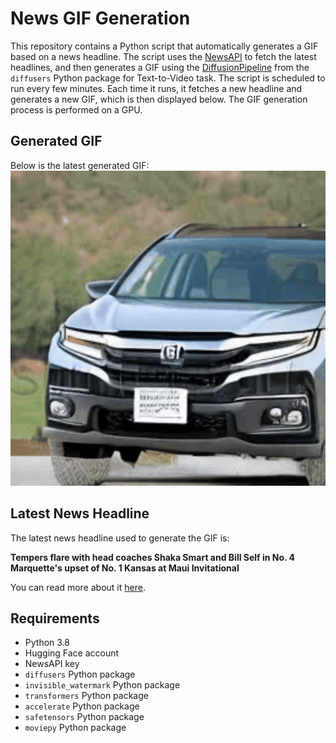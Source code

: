 # News GIF Generation
This repository contains a Python script that automatically generates a GIF based on a news headline. The script uses the [NewsAPI](https://newsapi.org/) to fetch the latest headlines, and then generates a GIF using the [DiffusionPipeline](https://github.com/huggingface/diffusers) from the `diffusers` Python package for Text-to-Video task.
The script is scheduled to run every few minutes. Each time it runs, it fetches a new headline and generates a new GIF, which is then displayed below. The GIF generation process is performed on a GPU.

## Generated GIF
Below is the latest generated GIF:
![Generated GIF](output.gif?raw=true&v=1700743805)

## Latest News Headline
The latest news headline used to generate the GIF is:

**Tempers flare with head coaches Shaka Smart and Bill Self in No. 4 Marquette's upset of No. 1 Kansas at Maui Invitational**

You can read more about it [here](https://sports.yahoo.com/tempers-flare-with-head-coaches-shaka-smart-and-bill-self-in-no-4-marquettes-upset-of-no-1-kansas-at-maui-invitational-083813074.html).

## Requirements
- Python 3.8
- Hugging Face account
- NewsAPI key
- `diffusers` Python package
- `invisible_watermark` Python package
- `transformers` Python package
- `accelerate` Python package
- `safetensors` Python package
- `moviepy` Python package
